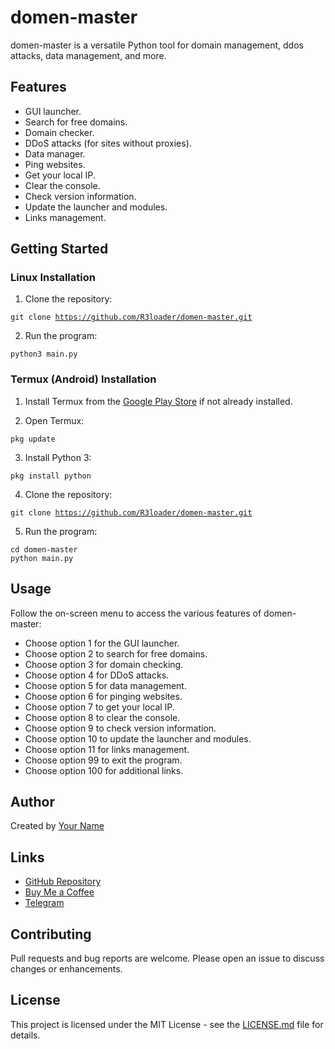
<!DOCTYPE html>
<html>
<head>
    <title>domen-master</title>
</head>
<body>

<h1>domen-master</h1>
<p>domen-master is a versatile Python tool for domain management, ddos attacks, data management, and more.</p>

<h2>Features</h2>
<ul>
    <li>GUI launcher.</li>
    <li>Search for free domains.</li>
    <li>Domain checker.</li>
    <li>DDoS attacks (for sites without proxies).</li>
    <li>Data manager.</li>
    <li>Ping websites.</li>
    <li>Get your local IP.</li>
    <li>Clear the console.</li>
    <li>Check version information.</li>
    <li>Update the launcher and modules.</li>
    <li>Links management.</li>
</ul>

<h2>Getting Started</h2>

<h3>Linux Installation</h3>
<ol>
    <li>Clone the repository:</li>
</ol>

<code>git clone https://github.com/R3loader/domen-master.git</code>

<ol start="2">
    <li>Run the program:</li>
</ol>

<code>python3 main.py</code>

<h3>Termux (Android) Installation</h3>
<ol>
    <li>Install Termux from the <a href="https://play.google.com/store/apps/details?id=com.termux">Google Play Store</a> if not already installed.</li>
</ol>

<ol start="2">
    <li>Open Termux:</li>
</ol>

<code>pkg update</code>

<ol start="3">
    <li>Install Python 3:</li>
</ol>

<code>pkg install python</code>

<ol start="4">
    <li>Clone the repository:</li>
</ol>

<code>git clone https://github.com/R3loader/domen-master.git</code>

<ol start="5">
    <li>Run the program:</li>
</ol>

<code>cd domen-master</code><br>
<code>python main.py</code>

<h2>Usage</h2>
<p>Follow the on-screen menu to access the various features of domen-master:</p>

<ul>
    <li>Choose option 1 for the GUI launcher.</li>
    <li>Choose option 2 to search for free domains.</li>
    <li>Choose option 3 for domain checking.</li>
    <li>Choose option 4 for DDoS attacks.</li>
    <li>Choose option 5 for data management.</li>
    <li>Choose option 6 for pinging websites.</li>
    <li>Choose option 7 to get your local IP.</li>
    <li>Choose option 8 to clear the console.</li>
    <li>Choose option 9 to check version information.</li>
    <li>Choose option 10 to update the launcher and modules.</li>
    <li>Choose option 11 for links management.</li>
    <li>Choose option 99 to exit the program.</li>
    <li>Choose option 100 for additional links.</li>
</ul>

<h2>Author</h2>
<p>Created by <a href="https://github.com/R3loader">Your Name</a></p>

<h2>Links</h2>

<ul>
    <li><a href="https://github.com/R3loader/domen-master">GitHub Repository</a></li>
    <li><a href="https://www.buymeacoffee.com/r3oader">Buy Me a Coffee</a></li>
    <li><a href="https://t.me/termuxguid">Telegram</a></li>
</ul>

<h2>Contributing</h2>
<p>Pull requests and bug reports are welcome. Please open an issue to discuss changes or enhancements.</p>

<h2>License</h2>
<p>This project is licensed under the MIT License - see the <a href="LICENSE.md">LICENSE.md</a> file for details.</p>

</body>
</html>
